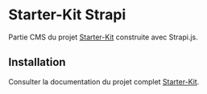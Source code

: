 # Starter-Kit Strapi

Partie CMS du projet [Starter-Kit](https://github.com/Magle-corp/Starter-Kit) construite avec Strapi.js.



## Installation

Consulter la documentation du projet complet [Starter-Kit](https://github.com/Magle-corp/Starter-Kit).

